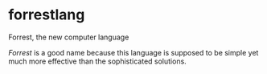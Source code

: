 # forrestlang
Forrest, the new computer language

*Forrest* is a good name because this language is supposed to be simple yet much more effective than the sophisticated solutions.
